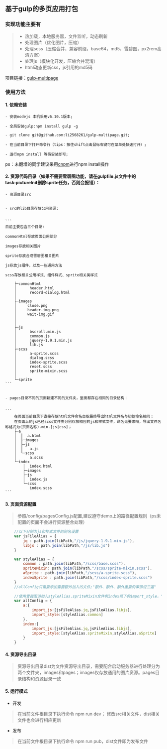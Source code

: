 ## 基于gulp的多页应用打包


### 实现功能主要有

> * 热加载，本地服务器，文件监听，动态刷新
> * 处理图片（优化图片，压缩）
> * 处理scss（压缩合并，兼容前缀，base64，md5，雪碧图，px2rem高清方案）
> * 处理js（模块化开发，压缩合并混淆）
> * html动态更新css，js引用的md5码

项目链接：[gulp-multipage](https://github.com/li2568261/gulp-multipage)

### 使用方法

#### 1. 依赖安装

    - 安装nodejs 本机采用v6.10.1版本;

    - 全局安装gulp:npm install gulp -g

    - git clone git@github.com:li2568261/gulp-multipage.git;

    - 在当前目录下打开命令行（tips：按住shift点击鼠标右键可在菜单处快速打开）;

    - 运行npm install 等待安装即可;

ps：未翻墙的同学建议采用[cnpm](http://npm.taobao.org/)进行npm install操作

#### 2. 资源代码目录（如果不需要雪碧图功能，请在gulpfile.js文件中的task:pictureInit删除sprite任务，否则会报错）：

    - 资源目录src


    - src的lib目录存放公用资源:
  

    ```
    目前主要包含三个目录:

    commonHtml存放页面公用部分

    images存放相关图片

    sprite存放合成雪碧图相关图片

    js存放js组件，以及一些通用方法

    scss存放相关公用样式、组件样式、sprite相关类样式

        ├─commonHtml
        │      header.html
        │      record-dialog.html
        │
        ├─images
        │     close.png
        │     header-img.png
        │     wait-img.gif
        │
        │
        ├─js
        │      bscroll.min.js
        │      common.js
        │      jquery-1.9.1.min.js
        │      lib.js
        ├─scss
        │      a-sprite.scss
        │      dialog.scss
        │      index-sprite.scss
        │      reset.scss
        │      sprite-mixin.scss
        │
        └─sprite
    ```
   
   
    - pages目录不同的页面新建不同的文件夹，里面都存在相同的目录结构：


    ```
        在页面当前目录下直接存放html文件命名自取最终导出html文件名与初始命名相同；
        在页面上的js已经scss文件夹分别存放相应的js和样式文件，命名无要求吗，导出文件名称格式为(页面名称).min.[js|css]；
        ├─a
        │  │  a.html
        │  ├─images
        │  ├─js
        │  │   a.js
        │  └─scss
        │      a.scss
        └─index
            │  index.html
            ├─images
            ├─js
            │  index.js
            └─scss
               index.scss
    ```


#### 3. 页面资源配置

>参照/config/pagesConfig.js配置,建议遵守demo上的路径配置规则（ps未配置的页面不会进行资源整合处理）

```javascript
    //以下分别为js和样式文件的别名设置
    var jsFileAlias = {
        jq : path.join(libPath,"/js/jquery-1.9.1.min.js"),
        libjs : path.join(libPath,"/js/lib.js")
    }

    var styleAlias = {
        common : path.join(libPath,"/scss/base.scss"),
        spriteMixin: path.join(libPath,"/scss/sprite-mixin.scss"),
        aSprite : path.join(libPath,"/scss/a-sprite.scss"),
        indexSprite : path.join(libPath,"/scss/index-sprite.scss")
    }
    //allConfig只需要添加需要额外加入的文件;"额外、额外、额外重要的事情说三遍"
    
    //使用雪碧图请加入styleAlias.spriteMixin文件例index项下的import_style，"雪碧图+spriteMixin*3"
    var allConfig = {
        a:{
            import_js:[jsFileAlias.jq,jsFileAlias.libjs],
            import_style:[styleAlias.common]
        },
        index:{
            import_js:[jsFileAlias.jq,jsFileAlias.libjs],
            import_style:[styleAlias.spriteMixin,styleAlias.aSprite]
        }
    }

```

    
#### 4. 资源导出目录


>资源导出目录dist为文件资源导出目录，需要配合启动服务器进行处理分为两个文件夹，images和pages；images仅存放通用的图片资源。pages目录结构和资源目录一致


#### 5. 运行模式

* 开发

>在当前文件根目录下执行命令 npm run dev；
>修改src相关文件，dist相关文件也会进行相应更新

* 发布

>在当前文件根目录下执行命令 npm run pub，dist文件即为发布文件



